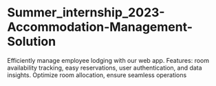 # Summer_internship_2023-Accommodation-Management-Solution
Efficiently manage employee lodging with our web app. Features: room availability tracking, easy reservations, user authentication, and data insights. Optimize room allocation, ensure seamless operations
